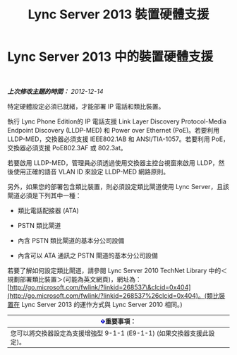 ﻿---
title: Lync Server 2013 裝置硬體支援
TOCTitle: 裝置硬體支援
ms:assetid: ba07ca91-32b4-49cf-801c-47a2d1d96e18
ms:mtpsurl: https://technet.microsoft.com/zh-tw/library/Gg412908(v=OCS.15)
ms:contentKeyID: 49292137
ms.date: 08/24/2015
mtps_version: v=OCS.15
ms.translationtype: HT
---

# Lync Server 2013 中的裝置硬體支援

 

_**上次修改主題的時間：** 2012-12-14_

特定硬體設定必須已就緒，才能部署 IP 電話和類比裝置。

執行 Lync Phone Edition的 IP 電話支援 Link Layer Discovery Protocol-Media Endpoint Discovery (LLDP-MED) 和 Power over Ethernet (PoE)。若要利用 LLDP-MED，交換器必須支援 IEEE802.1AB 和 ANSI/TIA-1057。若要利用 PoE，交換器必須支援 PoE802.3AF 或 802.3at。

若要啟用 LLDP-MED，管理員必須透過使用交換器主控台視窗來啟用 LLDP，然後使用正確的語音 VLAN ID 來設定 LLDP-MED 網路原則。

另外，如果您的部署包含類比裝置，則必須設定類比閘道使用 Lync Server，且該閘道必須是下列其中一種：

  - 類比電話配接器 (ATA)

  - PSTN 類比閘道

  - 內含 PSTN 類比閘道的基本分公司設備

  - 內含可以 ATA 通訊之 PSTN 閘道的基本分公司設備

若要了解如何設定類比閘道，請參閱 Lync Server 2010 TechNet Library 中的＜規劃部署類比裝置＞(可能為英文網頁)，網址為： [http://go.microsoft.com/fwlink/?linkid=268537\&clcid=0x404](http://go.microsoft.com/fwlink/?linkid=268537%26clcid=0x404)。(類比裝置在 Lync Server 2013 的運作方式與 Lync Server 2010 相同。)

<table>
<thead>
<tr class="header">
<th><img src="images/Gg412908.important(OCS.15).gif" title="important" alt="important" />重要事項：</th>
</tr>
</thead>
<tbody>
<tr class="odd">
<td>您可以將交換器設定為支援增強型 9-1-1 (E9-1-1) (如果交換器支援此設定)。</td>
</tr>
</tbody>
</table>

